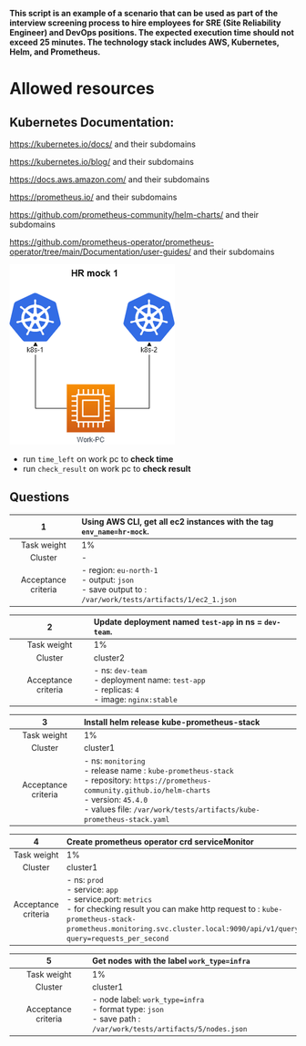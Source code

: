 **This script is an example of a scenario that can be used as part of the interview screening process to hire employees for SRE (Site Reliability Engineer) and DevOps positions. The expected execution time should not exceed 25 minutes. The technology stack includes AWS, Kubernetes, Helm, and Prometheus.**

# Allowed resources

## **Kubernetes Documentation:**

<https://kubernetes.io/docs/> and their subdomains

<https://kubernetes.io/blog/> and their subdomains

<https://docs.aws.amazon.com/> and their subdomains

<https://prometheus.io/>  and their subdomains

<https://github.com/prometheus-community/helm-charts/>  and their subdomains

<https://github.com/prometheus-operator/prometheus-operator/tree/main/Documentation/user-guides/> and their subdomains

![preview](./preview.png)

- run ``time_left`` on work pc to **check time**
- run ``check_result`` on work pc to **check result**

## Questions

|        **1**        | **Using AWS CLI, get all ec2 instances with the tag `env_name=hr-mock`.**                                    |
| :-----------------: |:-------------------------------------------------------------------------------------------------------------|
|     Task weight     | 1%                                                                                                           |
|       Cluster       | -                                                                                                            |
| Acceptance criteria | - region: `eu-north-1` <br/>- output: `json`<br/>- save output to : `/var/work/tests/artifacts/1/ec2_1.json` |


|        **2**        | **Update deployment named `test-app` in ns = `dev-team`.**                    |
|:-------------------:|:--------------------------------------------------------------------------|
|     Task weight     | 1%                                                                        |
|       Cluster       | cluster2                                                                  |
| Acceptance criteria | - ns: `dev-team` <br/>- deployment name: `test-app`<br/>-  replicas: `4` <br/>-  image: `nginx:stable` |


|        **3**        | **Install helm  release  kube-prometheus-stack**                                                                                                                                                                                               |
|:-------------------:|:-----------------------------------------------------------------------------------------------------------------------------------------------------------------------------------------------------------------------------------------------|
|     Task weight     | 1%                                                                                                                                                                                                                                             |
|       Cluster       | cluster1                                                                                                                                                                                                                                       |
| Acceptance criteria | - ns: `monitoring` <br/>- release name : `kube-prometheus-stack`<br/>-  repository: `https://prometheus-community.github.io/helm-charts` <br/>-  version: `45.4.0` <br/>-  values file: `/var/work/tests/artifacts/kube-prometheus-stack.yaml` |


|        **4**        | **Create prometheus operator crd serviceMonitor**                                                                                                                                                                                             |
|:-------------------:|:----------------------------------------------------------------------------------------------------------------------------------------------------------------------------------------------------------------------------------------------|
|     Task weight     | 1%                                                                                                                                                                                                                                            |
|       Cluster       | cluster1                                                                                                                                                                                                                                      |
| Acceptance criteria | - ns: `prod` <br/>- service: `app`<br/>-  service.port: `metrics` <br/>-  for checking  result you can make  http request to   : `kube-prometheus-stack-prometheus.monitoring.svc.cluster.local:9090/api/v1/query?query=requests_per_second ` |


|        **5**        | **Get  nodes with the label `work_type=infra`**                                                                 |
|:-------------------:|:----------------------------------------------------------------------------------------------------------------|
|     Task weight     | 1%                                                                                                              |
|       Cluster       | cluster1                                                                                                        |
| Acceptance criteria | - node label: `work_type=infra` <br/>- format type: `json` <br/>-  save path : `/var/work/tests/artifacts/5/nodes.json` |

